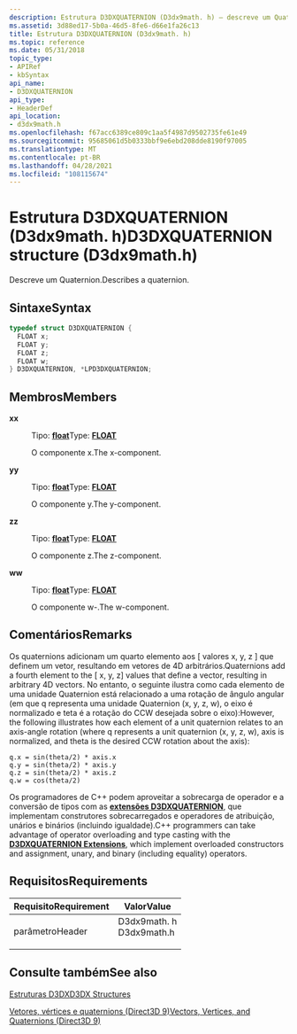 ```yaml
---
description: Estrutura D3DXQUATERNION (D3dx9math. h) – descreve um Quaternion.
ms.assetid: 3d88ed17-5b0a-46d5-8fe6-d66e1fa26c13
title: Estrutura D3DXQUATERNION (D3dx9math. h)
ms.topic: reference
ms.date: 05/31/2018
topic_type:
- APIRef
- kbSyntax
api_name:
- D3DXQUATERNION
api_type:
- HeaderDef
api_location:
- d3dx9math.h
ms.openlocfilehash: f67acc6389ce809c1aa5f4987d9502735fe61e49
ms.sourcegitcommit: 95685061d5b0333bbf9e6ebd208dde8190f97005
ms.translationtype: MT
ms.contentlocale: pt-BR
ms.lasthandoff: 04/28/2021
ms.locfileid: "108115674"
---
```

# <a name="d3dxquaternion-structure-d3dx9mathh"></a><span data-ttu-id="7e62a-103">Estrutura D3DXQUATERNION (D3dx9math. h)</span><span class="sxs-lookup"><span data-stu-id="7e62a-103">D3DXQUATERNION structure (D3dx9math.h)</span></span>

<span data-ttu-id="7e62a-104">Descreve um Quaternion.</span><span class="sxs-lookup"><span data-stu-id="7e62a-104">Describes a quaternion.</span></span>

## <a name="syntax"></a><span data-ttu-id="7e62a-105">Sintaxe</span><span class="sxs-lookup"><span data-stu-id="7e62a-105">Syntax</span></span>


```C++
typedef struct D3DXQUATERNION {
  FLOAT x;
  FLOAT y;
  FLOAT z;
  FLOAT w;
} D3DXQUATERNION, *LPD3DXQUATERNION;
```



## <a name="members"></a><span data-ttu-id="7e62a-106">Membros</span><span class="sxs-lookup"><span data-stu-id="7e62a-106">Members</span></span>

<dl> <dt>

<span data-ttu-id="7e62a-107">**x**</span><span class="sxs-lookup"><span data-stu-id="7e62a-107">**x**</span></span>
</dt> <dd>

<span data-ttu-id="7e62a-108">Tipo: **[ **float**](../winprog/windows-data-types.md)**</span><span class="sxs-lookup"><span data-stu-id="7e62a-108">Type: **[**FLOAT**](../winprog/windows-data-types.md)**</span></span>

</dd> <dd>

<span data-ttu-id="7e62a-109">O componente x.</span><span class="sxs-lookup"><span data-stu-id="7e62a-109">The x-component.</span></span>

</dd> <dt>

<span data-ttu-id="7e62a-110">**y**</span><span class="sxs-lookup"><span data-stu-id="7e62a-110">**y**</span></span>
</dt> <dd>

<span data-ttu-id="7e62a-111">Tipo: **[ **float**](../winprog/windows-data-types.md)**</span><span class="sxs-lookup"><span data-stu-id="7e62a-111">Type: **[**FLOAT**](../winprog/windows-data-types.md)**</span></span>

</dd> <dd>

<span data-ttu-id="7e62a-112">O componente y.</span><span class="sxs-lookup"><span data-stu-id="7e62a-112">The y-component.</span></span>

</dd> <dt>

<span data-ttu-id="7e62a-113">**z**</span><span class="sxs-lookup"><span data-stu-id="7e62a-113">**z**</span></span>
</dt> <dd>

<span data-ttu-id="7e62a-114">Tipo: **[ **float**](../winprog/windows-data-types.md)**</span><span class="sxs-lookup"><span data-stu-id="7e62a-114">Type: **[**FLOAT**](../winprog/windows-data-types.md)**</span></span>

</dd> <dd>

<span data-ttu-id="7e62a-115">O componente z.</span><span class="sxs-lookup"><span data-stu-id="7e62a-115">The z-component.</span></span>

</dd> <dt>

<span data-ttu-id="7e62a-116">**w**</span><span class="sxs-lookup"><span data-stu-id="7e62a-116">**w**</span></span>
</dt> <dd>

<span data-ttu-id="7e62a-117">Tipo: **[ **float**](../winprog/windows-data-types.md)**</span><span class="sxs-lookup"><span data-stu-id="7e62a-117">Type: **[**FLOAT**](../winprog/windows-data-types.md)**</span></span>

</dd> <dd>

<span data-ttu-id="7e62a-118">O componente w-.</span><span class="sxs-lookup"><span data-stu-id="7e62a-118">The w-component.</span></span>

</dd> </dl>

## <a name="remarks"></a><span data-ttu-id="7e62a-119">Comentários</span><span class="sxs-lookup"><span data-stu-id="7e62a-119">Remarks</span></span>

<span data-ttu-id="7e62a-120">Os quaternions adicionam um quarto elemento aos \[ valores x, y, z \] que definem um vetor, resultando em vetores de 4D arbitrários.</span><span class="sxs-lookup"><span data-stu-id="7e62a-120">Quaternions add a fourth element to the \[ x, y, z\] values that define a vector, resulting in arbitrary 4D vectors.</span></span> <span data-ttu-id="7e62a-121">No entanto, o seguinte ilustra como cada elemento de uma unidade Quaternion está relacionado a uma rotação de ângulo angular (em que q representa uma unidade Quaternion (x, y, z, w), o eixo é normalizado e teta é a rotação do CCW desejada sobre o eixo):</span><span class="sxs-lookup"><span data-stu-id="7e62a-121">However, the following illustrates how each element of a unit quaternion relates to an axis-angle rotation (where q represents a unit quaternion (x, y, z, w), axis is normalized, and theta is the desired CCW rotation about the axis):</span></span>


```
q.x = sin(theta/2) * axis.x
q.y = sin(theta/2) * axis.y
q.z = sin(theta/2) * axis.z
q.w = cos(theta/2)
```



<span data-ttu-id="7e62a-122">Os programadores de C++ podem aproveitar a sobrecarga de operador e a conversão de tipos com as [**extensões D3DXQUATERNION**](d3dxquaternion-extensions.md), que implementam construtores sobrecarregados e operadores de atribuição, unários e binários (incluindo igualdade).</span><span class="sxs-lookup"><span data-stu-id="7e62a-122">C++ programmers can take advantage of operator overloading and type casting with the [**D3DXQUATERNION Extensions**](d3dxquaternion-extensions.md), which implement overloaded constructors and assignment, unary, and binary (including equality) operators.</span></span>

## <a name="requirements"></a><span data-ttu-id="7e62a-123">Requisitos</span><span class="sxs-lookup"><span data-stu-id="7e62a-123">Requirements</span></span>



| <span data-ttu-id="7e62a-124">Requisito</span><span class="sxs-lookup"><span data-stu-id="7e62a-124">Requirement</span></span> | <span data-ttu-id="7e62a-125">Valor</span><span class="sxs-lookup"><span data-stu-id="7e62a-125">Value</span></span> |
|-------------------|----------------------------------------------------------------------------------------|
| <span data-ttu-id="7e62a-126">parâmetro</span><span class="sxs-lookup"><span data-stu-id="7e62a-126">Header</span></span><br/> | <dl> <span data-ttu-id="7e62a-127"><dt>D3dx9math. h</dt></span><span class="sxs-lookup"><span data-stu-id="7e62a-127"><dt>D3dx9math.h</dt></span></span> </dl> |



## <a name="see-also"></a><span data-ttu-id="7e62a-128">Consulte também</span><span class="sxs-lookup"><span data-stu-id="7e62a-128">See also</span></span>

<dl> <dt>

[<span data-ttu-id="7e62a-129">Estruturas D3DX</span><span class="sxs-lookup"><span data-stu-id="7e62a-129">D3DX Structures</span></span>](dx9-graphics-reference-d3dx-structures.md)
</dt> <dt>

[<span data-ttu-id="7e62a-130">Vetores, vértices e quaternions (Direct3D 9)</span><span class="sxs-lookup"><span data-stu-id="7e62a-130">Vectors, Vertices, and Quaternions (Direct3D 9)</span></span>](vectors--vertices--and-quaternions.md)
</dt> </dl>

 

 
